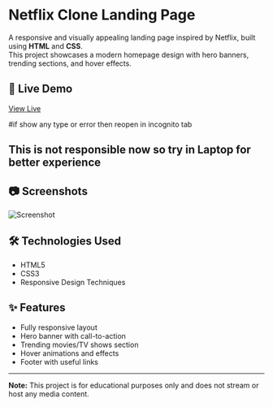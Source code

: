 # Netflix Clone Landing Page

A responsive and visually appealing landing page inspired by Netflix, built using **HTML** and **CSS**.  
This project showcases a modern homepage design with hero banners, trending sections, and hover effects.

## 🚀 Live Demo
[View Live](https://dashing-faloodeh-0bfd2c.netlify.app/)

#if show any type or error then reopen in incognito tab 

## This is not responsible now so try in Laptop for better experience 



## 📷 Screenshots
![Screenshot](screenshot.png)

## 🛠 Technologies Used
- HTML5
- CSS3
- Responsive Design Techniques

## ✨ Features
- Fully responsive layout
- Hero banner with call-to-action
- Trending movies/TV shows section
- Hover animations and effects
- Footer with useful links

---

**Note:** This project is for educational purposes only and does not stream or host any media content.



